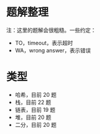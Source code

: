 # 题解整理

注：这里的题解会很粗糙。一些约定：
- TO，timeout，表示超时
- WA，wrong answer，表示错误

# 类型

- 哈希，目前 20 题
- 栈，目前 22 题
- 链表，目前 19 题
- 堆，目前 20 题
- 二分，目前 20 题
